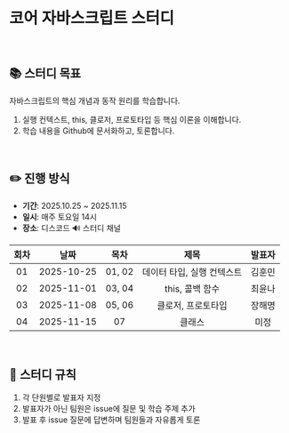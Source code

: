 # 코어 자바스크립트 스터디

<br/> 

## 📚 스터디 목표
자바스크립트의 핵심 개념과 동작 원리를 학습합니다.
1. 실행 컨텍스트, this, 클로저, 프로토타입 등 핵심 이론을 이해합니다. 
2. 학습 내용을 Github에 문서화하고, 토론합니다. 

<br />

## ✏️ 진행 방식
- **기간**: 2025.10.25 ~ 2025.11.15
- **일시**: 매주 토요일 14시
- **장소**: 디스코드 🔊 스터디 채널

| 회차 | 날짜 | 목차 | 제목 | 발표자 |
|:--:|:------:|:------:|:------:|:------:|
| 01 | 2025-10-25 | 01, 02 | 데이터 타입, 실행 컨텍스트 | 김훈민 |
| 02 | 2025-11-01 | 03, 04 | this, 콜백 함수 | 최윤나 |
| 03 | 2025-11-08 | 05, 06 | 클로저, 프로토타입 | 장해명 |
| 04 | 2025-11-15 | 07 | 클래스 | 미정 |

<br />

## 📣 스터디 규칙
1. 각 단원별로 발표자 지정
2. 발표자가 아닌 팀원은 issue에 질문 및 학습 주제 추가
3. 발표 후 issue 질문에 답변하며 팀원들과 자유롭게 토론
